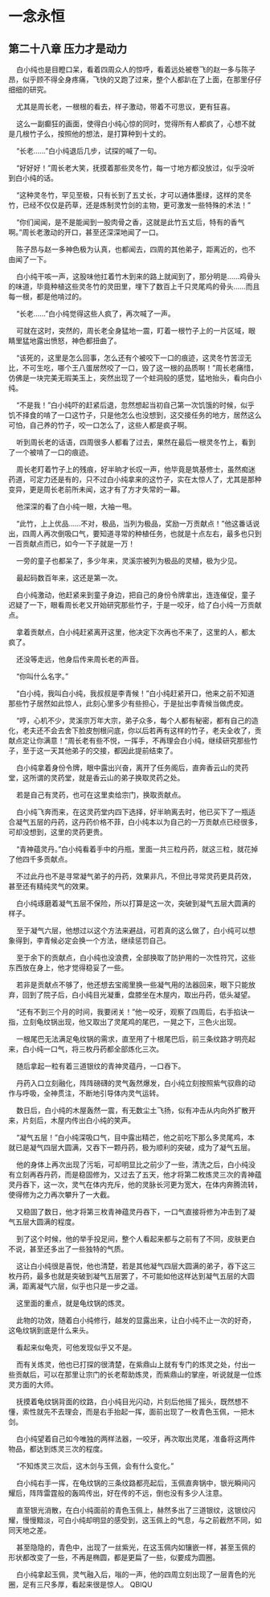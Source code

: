 # 一念永恒 
 ## 第二十八章 压力才是动力
     白小纯也是目瞪口呆，看着四周众人的惊呼，看着远处被卷飞的赵一多与陈子昂，似乎顾不得全身疼痛，飞快的又跑了过来，整个人都趴在了上面，在那里仔仔细细的研究。

    尤其是周长老，一根根的看去，样子激动，带着不可思议，更有狂喜。

    这么一副癫狂的画面，使得白小纯心惊的同时，觉得所有人都疯了，心想不就是几根竹子么，按照他的想法，是打算种到十丈的。

    “长老……”白小纯退后几步，试探的喊了一句。

    “好好好！”周长老大笑，抚摸着那些灵冬竹，每一寸地方都没放过，似乎没听到白小纯的话。

    “这种灵冬竹，罕见至极，只有长到了五丈长，才可以通体墨绿，这样的灵冬竹，已经不仅仅是药草，还是炼制灵竹剑的主物，更可激发一些特殊的术法！”

    “你们闻闻，是不是能闻到一股肉骨之香，这就是此竹五丈后，特有的香气啊。”周长老激动的开口，甚至还深深地闻了一口。

    陈子昂与赵一多神色极为认真，也都闻去，四周的其他弟子，距离近的，也不由闻了一下。

    白小纯干咳一声，这股味他扛着竹木到来的路上就闻到了，那分明是……鸡骨头的味道，毕竟种植这些灵冬竹的灵田里，埋下了数百上千只灵尾鸡的骨头……而且每一根，都是他啃过的。

    “长老……”白小纯觉得这些人疯了，再次喊了一声。

    可就在这时，突然的，周长老全身猛地一震，盯着一根竹子上的一片区域，眼睛里猛地露出愤怒，神色都扭曲了。

    “该死的，这里是怎么回事，怎么还有个被咬下一口的痕迹，这灵冬竹苦涩无比，不可生吃，哪个王八蛋居然咬了一口，毁了这一根的品质啊！”周长老痛惜，仿佛是一块完美无瑕美玉上，突然出现了一个蛀洞般的感觉，猛地抬头，看向白小纯。

    “不是我！”白小纯吓的赶紧后退，忽然想起当初自己第一次饥饿的时候，似乎饥不择食的啃了一口这竹子，只是他怎么也没想到，这交接任务的地方，居然这么可怕，自己养的竹子，咬一口怎么了，这些人都是疯子啊。

    听到周长老的话语，四周很多人都看了过去，果然在最后一根灵冬竹上，看到了一个被啃了一口的痕迹。

    周长老盯着竹子上的残痕，好半晌才长叹一声，他毕竟是筑基修士，虽然痴迷药道，可定力还是有的，只不过白小纯拿来的这竹子，实在太惊人了，尤其是那种变异，更是周长老前所未闻，这才有了方才失常的一幕。

    他深深的看了白小纯一眼，大袖一甩。

    “此竹，上上优品……不对，极品，当列为极品，奖励一万贡献点！”他这番话说出，四周人再次倒吸口气，要知道寻常的种植任务，也就是十点左右，最多也只到一百贡献点而已，如今一下子就是一万！

    一旁的童子也都呆了，多少年来，灵溪宗被列为极品的灵植，极为少见。

    最起码数百年来，这还是第一次。

    白小纯激动，他赶紧来到童子身边，把自己的身份令牌拿出，连连催促，童子迟疑了一下，眼看周长老又开始研究那些竹子，于是一咬牙，给了白小纯一万贡献点。

    拿着贡献点，白小纯赶紧离开这里，他决定下次再也不来了，这里的人，都太疯了。

    还没等走远，他身后传来周长老的声音。

    “你叫什么名字。”

    “白小纯，我叫白小纯，我叔叔是李青候！”白小纯赶紧开口，他来之前不知道那些竹子居然如此惊人，此刻心里多少有些担心，于是扯出李青候当做虎皮。

    “哼，心机不少，灵溪宗万年大宗，弟子众多，每个人都有秘密，都有自己的造化，老夫还不会去舍下脸皮刨根问底，你以后若再有这样的竹子，老夫全收了，贡献点定让你满意！”周长老有些不悦，一挥手，不再理会白小纯，继续研究那些竹子，至于这一天其他弟子的交接，都因此提前结束了。

    白小纯拿着身份令牌，眼中露出兴奋，离开了任务阁后，直奔香云山的灵药堂，这所谓的灵药堂，就是香云山的弟子换取灵药之处。

    若是自己有灵药，也可在这里卖给宗门，换取贡献点。

    白小纯飞奔而来，在这灵药堂内四下选择，好半晌离去时，他已买下了一瓶适合凝气五层的丹药，这丹药价格不菲，白小纯本以为自己的一万贡献点已经很多，可却没想到，这里的灵药更贵。

    “青神蕴灵丹。”白小纯看着手中的丹瓶，里面一共三粒丹药，就这三粒，就花掉了他四千多贡献点。

    不过此丹也不是寻常凝气弟子的丹药，效果非凡，不但比寻常灵药更具药效，甚至还有精纯灵气的效果。

    白小纯琢磨着凝气五层不保险，所以打算是这一次，突破到凝气五层大圆满的样子。

    至于凝气六层，他想过以这个方法来避战，可若真的这么做了，白小纯可以想象得到，李青候必定会换一个方法，继续惩罚自己。

    至于余下的贡献点，白小纯也没浪费，全部换取了防护用的一次性符咒，这些东西放在身上，他才觉得稳妥了一些。

    若非是贡献点不够了，他还想去宝阁里换一些凝气用的法器回来，眼下只能放弃，回到了院子后，白小纯目光凝重，盘膝坐在木屋内，取出丹药，低头凝望。

    “还有不到三个月的时间，我要闭关！”他一咬牙，观察了四周后，右手掐诀一指，立刻龟纹锅出现，他又取出了灵尾鸡的尾巴，一晃之下，三色火出现。

    一根尾巴无法满足龟纹锅的需求，直至用了十根尾巴后，前三条纹路才明亮起来，白小纯一口气，将三枚丹药都全部炼化三次。

    随后拿起一粒有着三道银纹的青神灵蕴丹，一口吞下。

    丹药入口立刻融化，阵阵磅礴的灵气轰然爆发，白小纯立刻按照紫气驭鼎的动作与呼吸，全神贯注，不断地引导体内灵气运转。

    数日后，白小纯的木屋轰然一震，有无数尘土飞扬，似有冲击从内向外扩散开来，片刻后，木屋内传出白小纯的笑声。

    “凝气五层！”白小纯深吸口气，目中露出精芒，他之前吃下那么多灵尾鸡，本就已是凝气四层大圆满，又吞下一颗丹药，极为顺利的突破，成为了凝气五层。

    他的身体上再次出现了污垢，可却明显比之前少了一些，清洗之后，白小纯没有立刻再吞丹药，而是稳固修为，又过去了五天，他才将第二枚炼灵三次的青神蕴灵丹吞下，这一次，灵气在体内充斥，他的灵脉长河更为宽大，在体内奔腾流转，使得修为之力再次攀升了一大截。

    又稳固了数日，他才将第三枚青神蕴灵丹吞下，一口气直接将修为冲击到了凝气五层大圆满的程度。

    到了这个时候，他的举手投足间，整个人看起来都与之前有了不同，皮肤更白不说，甚至还多出了一些独特的气质。

    这让白小纯很是喜悦，他也清楚，若是其他凝气四层大圆满的弟子，吞下这三枚丹药，最多也就是突破到凝气五层罢了，不可能如他这样达到凝气五层的大圆满，距离凝气六层，似乎也只是一步之遥。

    这里面的重点，就是龟纹锅的炼灵。

    此物的功效，随着白小纯修行，越发的显露出来，让白小纯不止一次的好奇，这龟纹锅到底是什么来头。

    看起来似龟壳，可他发现似乎又不是。

    而有关炼灵，他也已打探的很清楚，在紫鼎山上就有专门的炼灵之处，付出一些贡献后，可以在那里让宗门的长老帮助炼灵，而紫鼎山的掌座，听说就是一位炼灵方面的大师。

    抚摸着龟纹锅背面的纹路，白小纯目光闪动，片刻后他摇了摇头，既然想不懂，索性就先不去理会，而是右手抬起一挥，面前出现了一枚青色玉佩，一把木剑。

    白小纯望着自己如今唯独的两样法器，一咬牙，再次取出灵尾，准备将这两件物品，都达到炼灵三次的程度。

    “不知炼灵三次后，这木剑与玉佩，会有什么变化。”

    白小纯右手一挥，在龟纹锅的三条纹路都亮起后，玉佩直奔锅中，银光瞬间闪耀后，阵阵雷霆般的轰鸣传出，好在传的不远，倒也没有多少人注意。

    直至银光消散，在白小纯面前的青色玉佩上，赫然多出了三道银纹，这银纹闪耀，慢慢黯淡，可白小纯却明显的感受到，这玉佩上的气息，与之前截然不同，如同天地之差。

    甚至隐隐的，青色中，出现了一丝紫光，在这玉佩内如镶嵌一样，甚至玉佩的形状都改变了一些，不再是椭圆，都是更扁了一些，似要成为圆圈。

    白小纯拿起玉佩，灵气融入后，嗡的一声，他的四周立刻出现了一层青色的光圈，足有三尺多厚，看起来很是惊人。 
QBIQU